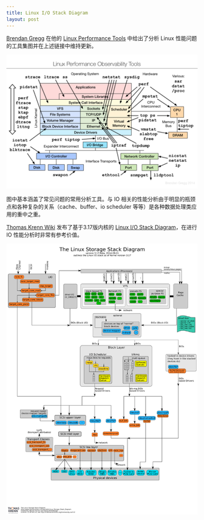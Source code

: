 ```yaml
---
title: Linux I/O Stack Diagram
layout: post
---
```


[Brendan Gregg](https://twitter.com/brendangregg) 在他的 [Linux Performance Tools][linux_performance_tools] 中给出了分析 Linux 性能问题的工具集图并在上述链接中维持更新。

![Linux Performance Tools](/images/linux_observability_tools.png)

图中基本涵盖了常见问题的常用分析工具。与 IO 相关的性能分析由于明显的瓶颈点和各种复杂的关系（cache、buffer、io scheduler 等等）是各种数据处理类应用的重中之重。

[Thomas Krenn Wiki][thomas_krenn_wiki] 发布了基于3.17版内核的 [Linux I/O Stack Diagram][linux_io_stack_diagram]，在进行 IO 性能分析时非常有参考价值。

![Linux I/O Stack Diagram v3.17](/images/Linux-storage-stack-diagram_v3.17.png)

[thomas_krenn_wiki]: http://www.thomas-krenn.com/en/wiki/Main_Page
[linux_io_stack_diagram]: http://www.thomas-krenn.com/en/wiki/Linux_I/O_Stack_Diagram
[linux_performance_tools]: http://www.brendangregg.com/linuxperf.html
